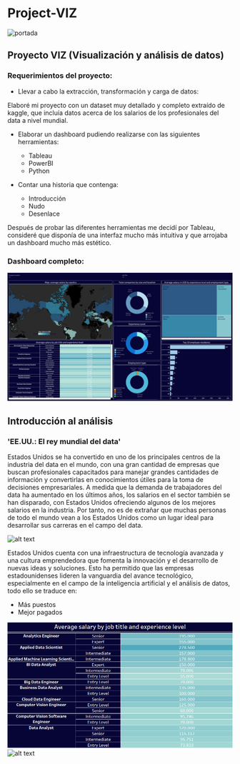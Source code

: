 # Project-VIZ
![portada](https://www.conectasoftware.com/wp-content/uploads/2020/03/tableau.jpg)

## Proyecto VIZ (Visualización y análisis de datos)

### Requerimientos del proyecto:

- Llevar a cabo la extracción, transformación y carga de datos:

Elaboré mi proyecto con un dataset muy detallado y completo extraído de kaggle, que incluía datos acerca de los salarios de los profesionales del data a nivel mundial.

- Elaborar un dashboard pudiendo realizarse con las siguientes herramientas:
  - Tableau
  - PowerBI
  - Python

- Contar una historia que contenga:
  - Introducción
  - Nudo
  - Desenlace

Después de probar las diferentes herramientas me decidí por Tableau, consideré que disponía de una interfaz mucho más intuitiva y que arrojaba un dashboard mucho más estético.


### Dashboard completo:

![alt text](https://github.com/pgmar257/Project-VIZ/blob/main/images/Dashboard%201.png)


## Introducción al análisis

### 'EE.UU.: El rey mundial del data'

Estados Unidos se ha convertido en uno de los principales centros de la industria del data en el mundo, con una gran cantidad de empresas que buscan profesionales capacitados para manejar grandes cantidades de información y convertirlas en conocimientos útiles para la toma de decisiones empresariales. 
A medida que la demanda de trabajadores del data ha aumentado en los últimos años, los salarios en el sector también se han disparado, con Estados Unidos ofreciendo algunos de los mejores salarios en la industria. Por tanto, no es de extrañar que muchas personas de todo el mundo vean a los Estados Unidos como un lugar ideal para desarrollar sus carreras en el campo del data.

![alt text](https://github.com/pgmar257/Project-VIZ/blob/main/images/captura%20introducci%C3%B3n1.png)


Estados Unidos cuenta con una infraestructura de tecnología avanzada y una cultura emprendedora que fomenta la innovación y el desarrollo de nuevas ideas y soluciones. 
Esto ha permitido que las empresas estadounidenses lideren la vanguardia del avance tecnológico, especialmente en el campo de la inteligencia artificial y el análisis de datos, todo ello se traduce en:

- Más puestos
- Mejor pagados

![alt text](https://github.com/pgmar257/Project-VIZ/blob/main/images/captura%20introduccion2.png)
![alt text](https://github.com/pgmar257/Project-VIZ/blob/main/images/captura%20introducci%C3%B3n1.png)







